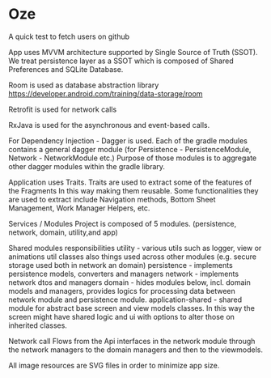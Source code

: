 # Oze
A quick test to fetch users on github

App uses MVVM architecture supported by Single Source of Truth (SSOT).
We treat persistence layer as a SSOT  which is composed of Shared Preferences and SQLite Database.

Room is used as database abstraction library
https://developer.android.com/training/data-storage/room

Retrofit is used for network calls

RxJava is used for the asynchronous and event-based calls.

For Dependency Injection - Dagger is used.
Each of the gradle modules contains a general dagger module (for Persistence - PersistenceModule, 
Network - NetworkModule etc.) Purpose of those modules is to aggregate other dagger modules within the gradle library.

Application uses Traits. Traits are used to extract some of the features of the Fragments
In this way making them reusable. Some functionalities they are used to extract include Navigation 
methods, Bottom Sheet Management, Work Manager Helpers, etc.


Services / Modules
Project is composed of 5 modules.
(persistence, network, domain, utility,and app)

Shared modules responsibilities
utility - various utils such as logger, view or animations util classes also things used across 
other modules (e.g. secure storage used both in network an domain)
persistence - implements persistence models, converters and managers
network - implements network dtos and managers
domain - hides modules below, incl. domain models and managers, provides logics for processing data 
between network module and persistence module.
application-shared - shared module for abstract base screen and view models classes. In this way
the screen might have shared logic and ui with options to alter those on inherited classes. 

Network call
Flows from the Api interfaces in the network module through the network managers to the 
domain managers and then to the viewmodels.

All image resources are SVG files in order to minimize app size.

